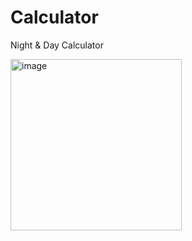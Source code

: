 # Calculator
Night &amp; Day Calculator

<img width="274" alt="image" src="https://user-images.githubusercontent.com/106863450/194264253-c63665b4-d1b0-4e1d-8b73-881414fb70e3.png">
